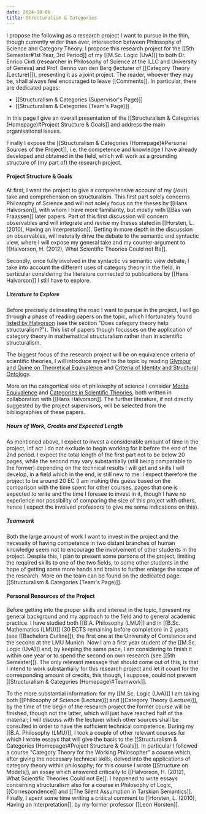 ```yaml
---
date: 2024-10-06
title: Structuralism & Categories
---
```

I propose the following as a research project I want to pursue in the thin, though currently wider than ever, intersection between Philosophy of Science and Category Theory. I propose this research project for the [[5th Semester#1st Year, 3rd Period]] of my [[M.Sc. Logic (UvA)]] to both Dr. Enrico Cinti (researcher in Philosophy of Science at the ILLC and University of Geneva) and Prof. Benno van den Berg (lecturer of [[Category Theory (Lecture)]]), presenting it as a joint project. The reader, whoever they may be, shall always feel encouraged to leave [[Comments]]. In particular, there are dedicated pages:
- [[Structuralism & Categories (Supervisor's Page)]]
- [[Structuralism & Categories (Team's Page)]]

In this page I give an overall presentation of the [[Structuralism & Categories (Homepage)#Project Structure & Goals]] and address the main organisational issues.
 
Finally I expose the [[Structuralism & Categories (Homepage)#Personal Sources of the Project]], i.e. the competence and knowledge I have already developed and obtained in the field, which will work as a grounding structure of (my part of) the research project.
#### Project Structure & Goals
At first, I want the project to give a comprehensive account of my (/our) take and comprehension on structuralism. This first part solely concerns Philosophy of Science and will not solely focus on the theses by [[Hans Halvorson]], with whom I have more familiarity, but mostly with [[Bas van Fraassen]] later papers. Part of this first discussion will concern observables and will integrate and revise my theses stated in [[Horsten, L. (2010), Having an Interpretation]]. Getting in more depth in the discussion on observables, will naturally drive the debate to the semantic and syntactic view, where I will expose my general take and my counter-argument to [[Halvorson, H. (2012), What Scientific Theories Could not Be]].

Secondly, once fully involved in the syntactic vs semantic view debate, I take into account the different uses of category theory in the field, in particular considering the literature connected to publications by [[Hans Halvorson]] I still have to explore.
##### Literature to Explore
Before precisely delineating the road I want to pursue in the project, I will go through a phase of reading papers on the topic, which I fortunately found [listed by Halvorson](https://www.princeton.edu/~hhalvors/phi536_s2011) (see the section "Does category theory help structuralism?"). This list of papers though focusses on the application of category theory in mathematical structuralism rather than in scientific structuralism.

The biggest focus of the research project will be on equivalence criteria of scientific theories, I will introduce myself to the topic by reading [Glymour and Quine on Theoretical Equivalence](https://philsci-archive.pitt.edu/11341/1/glymour%26quine.pdf) and [Criteria of Identity and Structural Ontology](https://www.researchgate.net/profile/Hannes-Leitgeb-2/publication/31349684_Criteria_of_Identity_and_Structuralist_Ontology/links/00463534fdb154f8b7000000/Criteria-of-Identity-and-Structuralist-Ontology.pdf?origin=publicationDetail&_sg%5B0%5D=ulrFKJxSo5jaNeCcC_G-SfIm5cfSOghXDvamINp01-TwUpbBUL2LZjzXUmEE_TSkJL4KY8RIQLMb78iVP7Yv9g.d4mRcbQrbo2MXHb7VkwdtNFfg3MZgisp3B7yGzzuAeAobShv-_XM3l4jFIBw5uU7fLgm5lNQGoWR08qbtX3w3g&_sg%5B1%5D=h_I-RdO0AXbmNUQr62JiRf-9ii05sny7fCG1xftvDZBrgPNtrjcbRebTln1M1wXcSNT3eNjdXzOCy3RgIQZTt-cSGX6SxWoaeZzrtxlZotb0.d4mRcbQrbo2MXHb7VkwdtNFfg3MZgisp3B7yGzzuAeAobShv-_XM3l4jFIBw5uU7fLgm5lNQGoWR08qbtX3w3g&_iepl=&_rtd=eyJjb250ZW50SW50ZW50IjoibWFpbkl0ZW0ifQ%3D%3D&_tp=eyJjb250ZXh0Ijp7ImZpcnN0UGFnZSI6InB1YmxpY2F0aW9uIiwicGFnZSI6InB1YmxpY2F0aW9uIiwicG9zaXRpb24iOiJwYWdlSGVhZGVyIn19).

More on the categortical side of philosophy of science I consider [Morita Equivalence](https://www.cambridge.org/core/journals/review-of-symbolic-logic/article/abs/morita-equivalence/8DAAEFCE09A73F68E72A8E622D79D6A2) and [Categories in Scientific Theories](https://philpapers.org/rec/HALCOS), both written in collaboration with [[Hans Halvorson]]. The further literature, if not directly suggested by the project supervisors, will be selected from the bibliographies of these papers.
##### Hours of Work, Credits and Expected Length
As mentioned above, I expect to invest a considerable amount of time in the project, inf act I do not exclude to begin working for it before the end of the 2nd period. I expect the total length of the first part not to be below 20 pages, while the second may vary substantially (still being comparable to the former) depending on the technical results I will get and skills I will develop, in a field which in the end, is still new to me. I expect therefore the project to be around 20 EC (I am making this guess based on the comparison with the time spent for other courses, pages that one is expected to write and the time I foresee to invest in it, though I have no experience nor possibility of comparing the size of this project with others, hence I expect the involved professors to give me some indications on this).
##### Teamwork
Both the large amount of work I want to invest in the project and the necessity of having competence in two distant branches of human knowledge seem not to encourage the involvement of other students in the project. Despite this, I plan to present some portions of the project, limiting the required skills to one of the two fields, to some other students in the hope of getting some more hands and brains to further enlarge the scope of the research. More on the team can be found on the dedicated page: [[Structuralism & Categories (Team's Page)]].
#### Personal Resources of the Project
Before getting into the proper skills and interest in the topic, I present my general background and my approach to the field and to general academic practice. I have studied both [[B.A. Philosophy (LMU)]] and in [[B.Sc. Mathematics (LMU)]] (30 ECTS remaining before completion) in 2 years (see [[Bachelors Outline]]), the first one at the University of Constance and the second at the LMU Munich. Now I am a first year student of the [[M.Sc. Logic (UvA)]] and, by keeping the same pace, I am considering to finish it within one year or to spend the second on own research (see [[5th Semester]]). The only relevant message that should come out of this, is that I intend to work substantially for this research project and let it count for the corresponding amount of credits, this though, I suppose, could not prevent [[Structuralism & Categories (Homepage)#Teamwork]].

To the more substantial information: for my [[M.Sc. Logic (UvA)]] I am taking both [[Philosophy of Science (Lecture)]] and [[Category Theory (Lecture)]], by the time of the begin of the research project the former course will be finished, though not the latter, which will just have reached half of the material; I will discuss with the lecturer which other sources shall be consulted in order to have the sufficient technical competence. During my [[B.A. Philosophy (LMU)]], I took a couple of other relevant courses for which I wrote essays that will give the basis to the [[Structuralism & Categories (Homepage)#Project Structure & Goals]]. In particular I followed a course "Category Theory for the Working Philosopher" a course which, after giving the necessary technical skills, delved into the applications of category theory within philosophy; for this course I wrote [[Structure on Models]], an essay which answered critically to [[Halvorson, H. (2012), What Scientific Theories Could not Be]]. I happened to write essays concerning structuralism also for a course in Philosophy of Logic, [[Correspondence]] and [[The Silent Assumption in Tarskian Semantics]]. Finally, I spent some time writing a critical comment to [[Horsten, L. (2010), Having an Interpretation]], by my former professor [[Leon Horsten]].